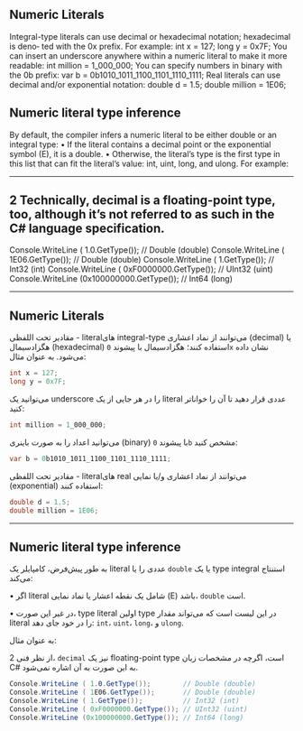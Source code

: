 ## Numeric Literals
Integral-type literals can use decimal or hexadecimal notation; hexadecimal is deno‐
ted with the 0x prefix. For example:
int x = 127;
long y = 0x7F;
You can insert an underscore anywhere within a numeric literal to make it more
readable:
int million = 1_000_000;
You can specify numbers in binary with the 0b prefix:
var b = 0b1010_1011_1100_1101_1110_1111;
Real literals can use decimal and/or exponential notation:
double d = 1.5;
double million = 1E06;

## Numeric literal type inference
By default, the compiler infers a numeric literal to be either double or an integral
type:
• If the literal contains a decimal point or the exponential symbol (E), it is a
double.
• Otherwise, the literal’s type is the first type in this list that can fit the literal’s
value: int, uint, long, and ulong.
For example:

--------------------------------------------------------------------------------------------
2 Technically, decimal is a floating-point type, too, although it’s not referred to as such in the C#
language specification.
--------------------------------------------------------------------------------------------

Console.WriteLine ( 1.0.GetType()); // Double (double)
Console.WriteLine ( 1E06.GetType()); // Double (double)
Console.WriteLine ( 1.GetType()); // Int32 (int)
Console.WriteLine ( 0xF0000000.GetType()); // UInt32 (uint)
Console.WriteLine (0x100000000.GetType()); // Int64 (long)

--------------------------------------------------------------------------------------------

## Numeric Literals

مقادیر تحت اللفظی - literalهای integral-type می‌توانند از نماد اعشاری (decimal) یا هگزادسیمال (hexadecimal) استفاده کنند؛ هگزادسیمال با پیشوند `0x` نشان داده می‌شود. به عنوان مثال:
```csharp
int x = 127;
long y = 0x7F;
```
می‌توانید یک underscore را در هر جایی از یک literal عددی قرار دهید تا آن را خواناتر کنید:

```csharp
int million = 1_000_000;
```
می‌توانید اعداد را به صورت باینری (binary) با پیشوند `0b` مشخص کنید:

```csharp
var b = 0b1010_1011_1100_1101_1110_1111;
```

مقادیر تحت اللفظی - literalهای real می‌توانند از نماد اعشاری و/یا نمایی (exponential) استفاده کنند:

```csharp
double d = 1.5;
double million = 1E06;
```

--------------------------------------------------------------------------------------------
## Numeric literal type inference

به طور پیش‌فرض، کامپایلر یک literal عددی را یا `double` یا یک type integral استنتاج می‌کند:

• اگر literal شامل یک نقطه اعشار یا نماد نمایی (E) باشد، `double` است.

• در غیر این صورت، type literal اولین type در این لیست است که می‌تواند مقدار literal را در خود جای دهد: `int`، `uint`، `long`، و `ulong`.

به عنوان مثال:

2 از نظر فنی، `decimal` نیز یک floating-point type است، اگرچه در مشخصات زبان C# به این صورت به آن اشاره نمی‌شود.

```csharp
Console.WriteLine ( 1.0.GetType());        // Double (double)
Console.WriteLine ( 1E06.GetType());       // Double (double)
Console.WriteLine ( 1.GetType());          // Int32 (int)
Console.WriteLine ( 0xF0000000.GetType()); // UInt32 (uint)
Console.WriteLine (0x100000000.GetType()); // Int64 (long)
```


